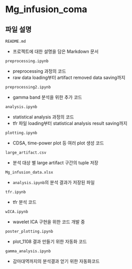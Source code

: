 # Mg_infusion_coma
## 파일 설명
`README.md`
- 프로젝트에 대한 설명을 담은 Markdown 문서

`preprocessing.ipynb`
- preprocessing 과정의 코드
- raw data loading부터 artifact removed data saving까지

`preprocessing2.ipynb`
- gamma band 분석을 위한 추가 코드

`analysis.ipynb`
- statistical analysis 과정의 코드
- tfr 파일 loading부터 statistical analysis result saving까지

`plotting.ipynb`
- CDSA, time-power plot 등 여러 plot 생성 코드

`large_artifact.csv`
- 분석 대상 별 large artifact 구간의 tuple 저장

`Mg_infusion_data.xlsx`
- `analysis.ipynb`의 분석 결과가 저장된 파일

`tfr.ipynb`
- tfr 분석 코드

`wICA.ipynb`
- wavelet ICA 구현을 위한 코드 개발 중

`poster_plotting.ipynb`
- plot_1108 결과 만들기 위한 자동화 코드

`gamma_analysis.ipynb`
- 감마대역까지의 분석결과 얻기 위한 자동화코드
